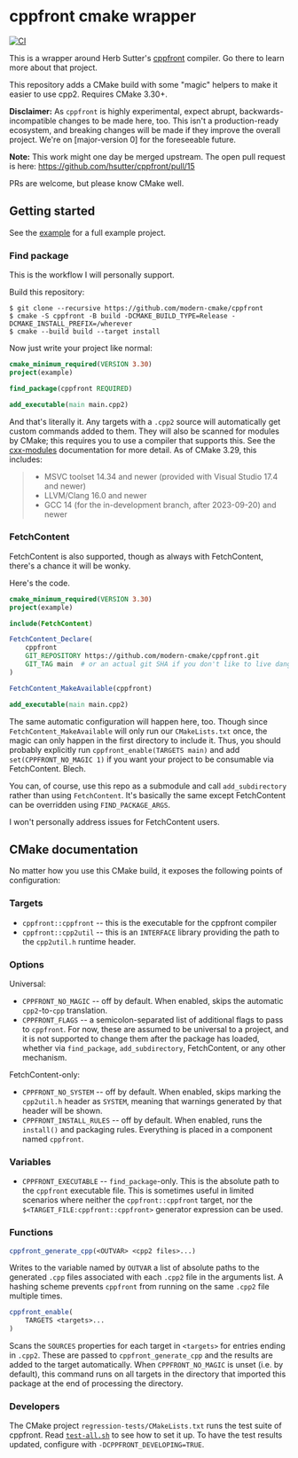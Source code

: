 # cppfront cmake wrapper

[![CI](https://github.com/modern-cmake/cppfront/actions/workflows/ci.yml/badge.svg)](https://github.com/modern-cmake/cppfront/actions/workflows/ci.yml)

This is a wrapper around Herb
Sutter's [cppfront](https://github.com/hsutter/cppfront)
compiler. Go there to learn more about that project.

This repository adds a CMake build with some "magic" helpers to make it easier
to use cpp2. Requires CMake 3.30+.

**Disclaimer:** As `cppfront` is highly experimental, expect abrupt,
backwards-incompatible changes to be made here, too. This isn't a
production-ready ecosystem, and breaking changes will be made if they improve
the overall project. We're on [major-version 0] for the foreseeable future.

**Note:** This work might one day be merged upstream. The open pull request is
here: https://github.com/hsutter/cppfront/pull/15

PRs are welcome, but please know CMake well.

## Getting started

See the [example](/example) for a full example project.

### Find package

This is the workflow I will personally support.

Build this repository:

```
$ git clone --recursive https://github.com/modern-cmake/cppfront
$ cmake -S cppfront -B build -DCMAKE_BUILD_TYPE=Release -DCMAKE_INSTALL_PREFIX=/wherever
$ cmake --build build --target install
```

Now just write your project like normal:

```cmake
cmake_minimum_required(VERSION 3.30)
project(example)

find_package(cppfront REQUIRED)

add_executable(main main.cpp2)
```

And that's literally it. Any targets with a `.cpp2` source will automatically
get custom commands added to them. They will also be scanned for modules by
CMake; this requires you to use a compiler that supports this. See
the [cxx-modules] documentation for more detail. As of CMake 3.29, this
includes:

> * MSVC toolset 14.34 and newer (provided with Visual Studio 17.4 and newer)
> * LLVM/Clang 16.0 and newer
> * GCC 14 (for the in-development branch, after 2023-09-20) and newer

### FetchContent

FetchContent is also supported, though as always with FetchContent, there's a
chance it will be wonky.

Here's the code.

```cmake
cmake_minimum_required(VERSION 3.30)
project(example)

include(FetchContent)

FetchContent_Declare(
    cppfront
    GIT_REPOSITORY https://github.com/modern-cmake/cppfront.git
    GIT_TAG main  # or an actual git SHA if you don't like to live dangerously
)

FetchContent_MakeAvailable(cppfront)

add_executable(main main.cpp2)
```

The same automatic configuration will happen here, too. Though since
`FetchContent_MakeAvailable` will only run our `CMakeLists.txt` once, the magic
can only happen in the first directory to include it. Thus, you should probably
explicitly run `cppfront_enable(TARGETS main)` and
add `set(CPPFRONT_NO_MAGIC 1)` if you want your project to be consumable via
FetchContent. Blech.

You can, of course, use this repo as a submodule and call `add_subdirectory`
rather than using `FetchContent`. It's basically the same except FetchContent
can be overridden using `FIND_PACKAGE_ARGS`.

I won't personally address issues for FetchContent users.

## CMake documentation

No matter how you use this CMake build, it exposes the following points of
configuration:

### Targets

* `cppfront::cppfront` -- this is the executable for the cppfront compiler
* `cppfront::cpp2util` -- this is an `INTERFACE` library providing the path to
  the `cpp2util.h` runtime header.

### Options

Universal:

* `CPPFRONT_NO_MAGIC` -- off by default. When enabled, skips the automatic
  `cpp2`-to-`cpp` translation.
* `CPPFRONT_FLAGS` -- a semicolon-separated list of additional flags to pass
  to `cppfront`. For now, these are assumed to be universal to a project, and it
  is not supported to change them after the package has loaded, whether
  via `find_package`, `add_subdirectory`, FetchContent, or any other mechanism.

FetchContent-only:

* `CPPFRONT_NO_SYSTEM` -- off by default. When enabled, skips marking
  the `cpp2util.h` header as `SYSTEM`, meaning that warnings generated by that
  header will be shown.
* `CPPFRONT_INSTALL_RULES` -- off by default. When enabled, runs the `install()`
  and packaging rules. Everything is placed in a component named `cppfront`.

### Variables

* `CPPFRONT_EXECUTABLE` -- `find_package`-only. This is the absolute path to
  the `cppfront` executable file. This is sometimes useful in limited scenarios
  where neither the `cppfront::cppfront` target, nor
  the `$<TARGET_FILE:cppfront::cppfront>` generator expression can be used.

### Functions

```cmake
cppfront_generate_cpp(<OUTVAR> <cpp2 files>...)
```

Writes to the variable named by `OUTVAR` a list of absolute paths to the
generated `.cpp` files associated with each `.cpp2` file in the arguments list.
A hashing scheme prevents `cppfront` from running on the same `.cpp2` file
multiple times.

```cmake
cppfront_enable(
    TARGETS <targets>...
)
```

Scans the `SOURCES` properties for each target in `<targets>` for entries ending
in `.cpp2`. These are passed to `cppfront_generate_cpp` and the results are
added to the target automatically. When `CPPFRONT_NO_MAGIC` is unset (i.e. by
default), this command runs on all targets in the directory that imported this
package at the end of processing the directory.

### Developers

The CMake project `regression-tests/CMakeLists.txt` runs the test suite of
cppfront. Read [`test-all.sh`][test-script] to see how to set it up. To have the
test results updated, configure with `-DCPPFRONT_DEVELOPING=TRUE`.

[cxx-modules]: https://cmake.org/cmake/help/v3.29/manual/cmake-cxxmodules.7.html

[major-version-0]: https://semver.org/#spec-item-4

[test-script]: ./test-all.sh
